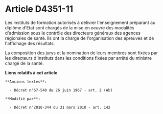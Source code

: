 # Article D4351-11

Les instituts de formation autorisés à délivrer l'enseignement préparant au diplôme d'Etat sont chargés de la mise en oeuvre
des modalités d'admission sous le contrôle des     directeurs généraux des agences régionales de santé. Ils ont la charge de
l'organisation des épreuves et de l'affichage des résultats. 

La composition des jurys et la nomination de leurs membres sont fixées par les directeurs d'instituts dans les conditions
fixées par arrêté du ministre chargé de la santé.

**Liens relatifs à cet article**

	**Anciens textes**:

	  - Décret n°67-540 du 26 juin 1967 - art. 2 (Ab)

	**Modifié par**:

	  - Décret n°2010-344 du 31 mars 2010 - art. 142

